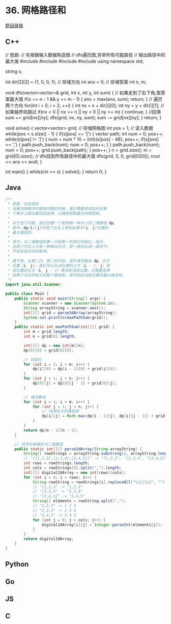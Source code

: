 # 36. 网格路径和

[题目链接](https://kamacoder.com/problem.php?id=1036)

## C++
// 思路:
// 先根据输入数据构造图
// dfs遍历图,穷举所有可能路径
// 输出路径中的最大值
#include <iostream>
#include <vector>
#include <string>
#include <cmath>
using namespace std;

string s;

int dir[2][2] = {1, 0, 0, 1}; // 存储方向
int ans = 0; // 存储答案
int n, m; 

void dfs(vector<vector<int>>& grid, int x, int y, int sum) {
    // 如果走到了右下角,取答案最大值
    if(x == n - 1 && y == m - 1) {
        ans = max(ans, sum);
        return;
    }
    // 遍历两个方向
    for(int i = 0; i < 2; ++i) {
        int nx = x + dir[i][0];
        int ny = y + dir[i][1];
        // 如果越界则跳过
        if(nx < 0 || nx >= n || ny < 0 || ny >= m) {
            continue;
        }
        //回溯
        sum += grid[nx][ny];
        dfs(grid, nx, ny, sum);
        sum -= grid[nx][ny];
    }
    return;
}

void solve() {
    vector<vector<int>> grid; // 存储网格图
    int pos = 1;
    // 读入数据
    while(pos < s.size() - 1) {
        if(s[pos] == '[') {
            vector<int> path;
            int num = 0;
            pos++;
            while(s[pos] != ']') {
                num = num * 10 + (int)(s[pos] - 48);
                pos++;
                if(s[pos] == ',') {
                    path.push_back(num);
                    num = 0;
                    pos++;
                }
            }
            path.push_back(num);
            num = 0;
            pos++;
            grid.push_back(path);
        }
        pos++;
    }
    n = grid.size();
    m = grid[0].size();
    // dfs找到所有路径中的最大值
    dfs(grid, 0, 0, grid[0][0]);
    cout << ans << endl;
}


int main()
{
    while(cin >> s) {
        solve();
    }
    return 0;
}
## Java

```java
/**
 * 思路：动态规划
 * 当解决网格中的路径问题的时候，我们需要考虑如何在每
 * 个格子上做出最优的选择，以确保获取最大的路径和。
 * 
 * 对于这个问题，通过创建一个和网格一样大小的二维数组 dp,
 * 其中，dp[i][j]代表了从左上角到达格子(i, j)位置的
 * 最大路径和。
 * 
 * 其次，对二维数组的第一行和第一列进行初始化，因为
 * 这两个方向上只有一种移动方式，即一直向右或一直向下。
 * 不受其他方向的影响。
 * 
 * 接下来，从第二行、第二列开始，逐步填充数组 dp，对于
 * 位置（i, j)，我们可以从该位置的上方（i - 1, j）和
 * 该位置的左方（i, j - 1）移动到当前位置。只需要选择
 * 这两个方向中较大的那个路径和，就可到达当前位置的最大路径和。
 */
import java.util.Scanner;

public class Main {
    public static void main(String[] args) {
        Scanner scanner = new Scanner(System.in);
        String arrayString = scanner.next();
        int[][] grid = parse2dArray(arrayString);
        System.out.println(maxPathSum(grid));
    }
    public static int maxPathSum(int[][] grid) {
        int m = grid.length;
        int n = grid[0].length;

        int[][] dp = new int[m][n];
        dp[0][0] = grid[0][0];

        // 初始化
        for (int i = 1; i < m; i++) {
            dp[i][0] = dp[i - 1][0] + grid[i][0];
        }
        for (int j = 1; j < n; j++) {
            dp[0][j] = dp[0][j - 1] + grid[0][j];
        }

        // 填充数组
        for (int i = 1; i < m; i++) {
            for (int j = 1; j < n; j++) {
                // 选择较大的路径和
                dp[i][j] = Math.max(dp[i - 1][j], dp[i][j - 1]) + grid[i][j];
            }
        }
        return dp[m - 1][n - 1];
    }

    // 将字符串解析为二维数组
    public static int[][] parse2dArray(String arrayString) {
        String[] rowStrings = arrayString.substring(2, arrayString.length() - 2).split("],");
        // "[[1,2,3],[2,3,4],[3,4,5]]" -> "[1,2,3", "[2,3,4", "[3,4,5]"
        int rows = rowStrings.length;
        int cols = rowStrings[0].split(",").length;
        int[][] digital2dArray = new int[rows][cols];
        for (int i = 0; i < rows; i++) {
            String rowString = rowStrings[i].replaceAll("\\[|\\]", ""); // 去除所有中括号
            // "[1,2,3" -> "1,2,3"
            // "[2,3,4" -> "2,3,4"
            // "[3,4,5]" -> "3,4,5"
            String[] elements = rowString.split(",");
            // "1,2,3" -> 1 2 3
            // "2,3,4" -> 2 3 4
            // "3,4,5" -> 3 4 5
            for (int j = 0; j < cols; j++) {
                digital2dArray[i][j] = Integer.parseInt(elements[j]);
            }
        }
        return digital2dArray;
    }
}
```

## Python

## Go

## JS

## C
